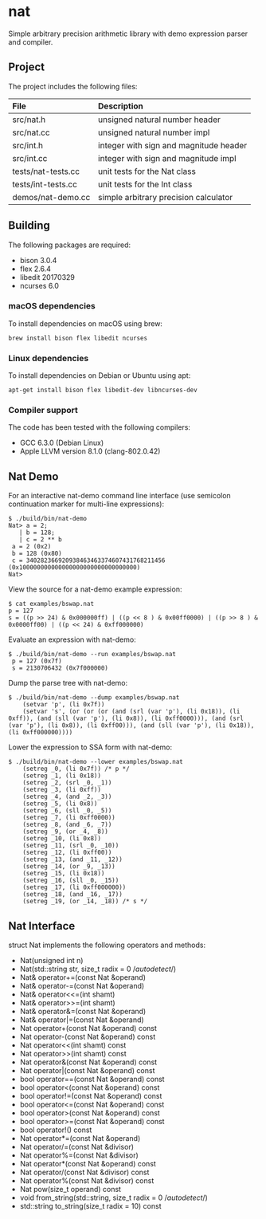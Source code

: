 # nat

Simple arbitrary precision arithmetic library with demo expression
parser and compiler.

## Project

The project includes the following files:

File                   | Description
:---                   | :---
src/nat.h              | unsigned natural number header
src/nat.cc             | unsigned natural number impl
src/int.h              | integer with sign and magnitude header
src/int.cc             | integer with sign and magnitude impl
tests/nat-tests.cc     | unit tests for the Nat class
tests/int-tests.cc     | unit tests for the Int class
demos/nat-demo.cc      | simple arbitrary precision calculator


## Building

The following packages are required:

- bison 3.0.4
- flex 2.6.4
- libedit 20170329
- ncurses 6.0

### macOS dependencies

To install dependencies on macOS using brew:

`brew install bison flex libedit ncurses`

### Linux dependencies

To install dependencies on Debian or Ubuntu using apt:

`apt-get install bison flex libedit-dev libncurses-dev`

### Compiler support

The code has been tested with the following compilers:

- GCC 6.3.0 (Debian Linux)
- Apple LLVM version 8.1.0 (clang-802.0.42)


## Nat Demo

For an interactive nat-demo command line interface (use semicolon
continuation marker for multi-line expressions):

```
$ ./build/bin/nat-demo 
Nat> a = 2;
   | b = 128;
   | c = 2 ** b
 a = 2 (0x2)
 b = 128 (0x80)
 c = 340282366920938463463374607431768211456 (0x100000000000000000000000000000000)
Nat> 
```

View the source for a nat-demo example expression:

```
$ cat examples/bswap.nat
p = 127
s = ((p >> 24) & 0x000000ff) | ((p << 8 ) & 0x00ff0000) | ((p >> 8 ) & 0x0000ff00) | ((p << 24) & 0xff000000)
```

Evaluate an expression with nat-demo:

```
$ ./build/bin/nat-demo --run examples/bswap.nat
 p = 127 (0x7f)
 s = 2130706432 (0x7f000000)
```

Dump the parse tree with nat-demo:

```
$ ./build/bin/nat-demo --dump examples/bswap.nat
	(setvar 'p', (li 0x7f))
	(setvar 's', (or (or (or (and (srl (var 'p'), (li 0x18)), (li 0xff)), (and (sll (var 'p'), (li 0x8)), (li 0xff0000))), (and (srl (var 'p'), (li 0x8)), (li 0xff00))), (and (sll (var 'p'), (li 0x18)), (li 0xff000000))))
```

Lower the expression to SSA form with nat-demo:

```
$ ./build/bin/nat-demo --lower examples/bswap.nat
	(setreg _0, (li 0x7f)) /* p */
	(setreg _1, (li 0x18))
	(setreg _2, (srl _0, _1))
	(setreg _3, (li 0xff))
	(setreg _4, (and _2, _3))
	(setreg _5, (li 0x8))
	(setreg _6, (sll _0, _5))
	(setreg _7, (li 0xff0000))
	(setreg _8, (and _6, _7))
	(setreg _9, (or _4, _8))
	(setreg _10, (li 0x8))
	(setreg _11, (srl _0, _10))
	(setreg _12, (li 0xff00))
	(setreg _13, (and _11, _12))
	(setreg _14, (or _9, _13))
	(setreg _15, (li 0x18))
	(setreg _16, (sll _0, _15))
	(setreg _17, (li 0xff000000))
	(setreg _18, (and _16, _17))
	(setreg _19, (or _14, _18)) /* s */
```


## Nat Interface

struct Nat implements the following operators and methods:

- Nat(unsigned int n)
- Nat(std::string str, size_t radix = 0 /*autodetect*/)
- Nat& operator+=(const Nat &operand)
- Nat& operator-=(const Nat &operand)
- Nat& operator<<=(int shamt)
- Nat& operator>>=(int shamt)
- Nat& operator&=(const Nat &operand)
- Nat& operator|=(const Nat &operand)
- Nat operator+(const Nat &operand) const
- Nat operator-(const Nat &operand) const
- Nat operator<<(int shamt) const
- Nat operator>>(int shamt) const
- Nat operator&(const Nat &operand) const
- Nat operator|(const Nat &operand) const
- bool operator==(const Nat &operand) const
- bool operator<(const Nat &operand) const
- bool operator!=(const Nat &operand) const
- bool operator<=(const Nat &operand) const
- bool operator>(const Nat &operand) const
- bool operator>=(const Nat &operand) const
- bool operator!() const
- Nat operator*=(const Nat &operand) 
- Nat operator/=(const Nat &divisor)
- Nat operator%=(const Nat &divisor)
- Nat operator*(const Nat &operand) const
- Nat operator/(const Nat &divisor) const
- Nat operator%(const Nat &divisor) const
- Nat pow(size_t operand) const
- void from_string(std::string, size_t radix = 0 /*autodetect*/)
- std::string to_string(size_t radix = 10) const
